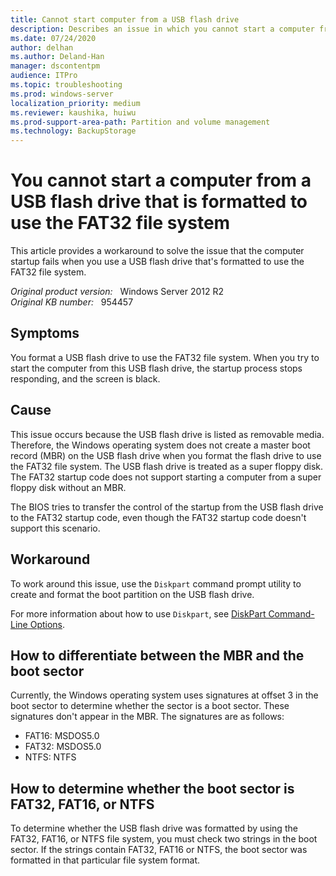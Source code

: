```yaml
---
title: Cannot start computer from a USB flash drive
description: Describes an issue in which you cannot start a computer from an external removable USB hard disk that is formatted to use the FAT32 file system. This occurs because the USB drive is treated as a floppy disk. Provides a resolution.
ms.date: 07/24/2020
author: delhan
ms.author: Deland-Han
manager: dscontentpm
audience: ITPro
ms.topic: troubleshooting
ms.prod: windows-server
localization_priority: medium
ms.reviewer: kaushika, huiwu
ms.prod-support-area-path: Partition and volume management
ms.technology: BackupStorage
---
```

# You cannot start a computer from a USB flash drive that is formatted to use the FAT32 file system

This article provides a workaround to solve the issue that the computer startup fails when you use a USB flash drive that's formatted to use the FAT32 file system.

_Original product version:_ &nbsp; Windows Server 2012 R2  
_Original KB number:_ &nbsp; 954457

## Symptoms

You format a USB flash drive to use the FAT32 file system. When you try to start the computer from this USB flash drive, the startup process stops responding, and the screen is black.

## Cause

This issue occurs because the USB flash drive is listed as removable media. Therefore, the Windows operating system does not create a master boot record (MBR) on the USB flash drive when you format the flash drive to use the FAT32 file system. The USB flash drive is treated as a super floppy disk. The FAT32 startup code does not support starting a computer from a super floppy disk without an MBR.

The BIOS tries to transfer the control of the startup from the USB flash drive to the FAT32 startup code, even though the FAT32 startup code doesn't support this scenario.

## Workaround

To work around this issue, use the `Diskpart` command prompt utility to create and format the boot partition on the USB flash drive.

For more information about how to use `Diskpart`, see [DiskPart Command-Line Options](/previous-versions/windows/it-pro/windows-vista/cc766465(v=ws.10)).

## How to differentiate between the MBR and the boot sector

Currently, the Windows operating system uses signatures at offset 3 in the boot sector to determine whether the sector is a boot sector. These signatures don't appear in the MBR. The signatures are as follows:

- FAT16: MSDOS5.0
- FAT32: MSDOS5.0
- NTFS: NTFS

## How to determine whether the boot sector is FAT32, FAT16, or NTFS

To determine whether the USB flash drive was formatted by using the FAT32, FAT16, or NTFS file system, you must check two strings in the boot sector. If the strings contain FAT32, FAT16 or NTFS, the boot sector was formatted in that particular file system format.
